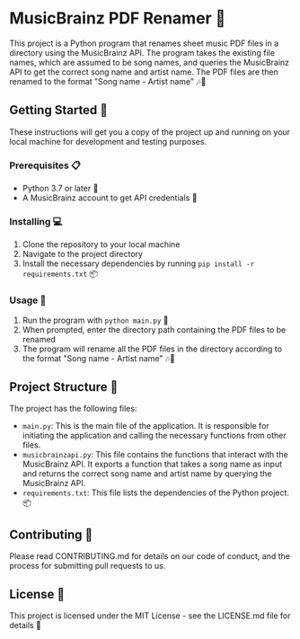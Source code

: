 # MusicBrainz PDF Renamer 🎵

This project is a Python program that renames sheet music PDF files in a directory using the MusicBrainz API. The program takes the existing file names, which are assumed to be song names, and queries the MusicBrainz API to get the correct song name and artist name. The PDF files are then renamed to the format "Song name - Artist name" 🎶🎨

## Getting Started 🚀

These instructions will get you a copy of the project up and running on your local machine for development and testing purposes.

### Prerequisites 📋

- Python 3.7 or later 🐍
- A MusicBrainz account to get API credentials 🔑

### Installing 💻

1. Clone the repository to your local machine
2. Navigate to the project directory
3. Install the necessary dependencies by running `pip install -r requirements.txt` 📦

### Usage 🎯

1. Run the program with `python main.py` 🚀
2. When prompted, enter the directory path containing the PDF files to be renamed
3. The program will rename all the PDF files in the directory according to the format "Song name - Artist name" 🎶🎨

## Project Structure 📁

The project has the following files:

- `main.py`: This is the main file of the application. It is responsible for initiating the application and calling the necessary functions from other files.
- `musicbrainzapi.py`: This file contains the functions that interact with the MusicBrainz API. It exports a function that takes a song name as input and returns the correct song name and artist name by querying the MusicBrainz API.
- `requirements.txt`: This file lists the dependencies of the Python project. 📦

## Contributing 🤝

Please read CONTRIBUTING.md for details on our code of conduct, and the process for submitting pull requests to us.

## License 📄

This project is licensed under the MIT License - see the LICENSE.md file for details 📝
